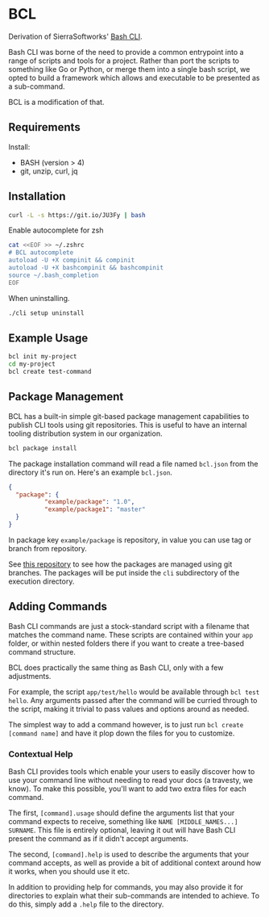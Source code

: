 # BCL

Derivation of SierraSoftworks' [Bash CLI](https://github.com/SierraSoftworks/bash-cli).

Bash CLI was borne of the need to provide a common entrypoint into a range of scripts
and tools for a project. Rather than port the scripts to something like Go or Python,
or merge them into a single bash script, we opted to build a framework which allows
and executable to be presented as a sub-command.

BCL is a modification of that.

## Requirements

Install:

- BASH (version > 4)
- git, unzip, curl, jq

## Installation

```bash
curl -L -s https://git.io/JU3Fy | bash
```

Enable autocomplete for zsh

```bash
cat <<EOF >> ~/.zshrc
# BCL autocomplete
autoload -U +X compinit && compinit
autoload -U +X bashcompinit && bashcompinit
source ~/.bash_completion
EOF
```

When uninstalling.

```sh
./cli setup uninstall
```

## Example Usage

```sh
bcl init my-project
cd my-project
bcl create test-command
```

## Package Management

BCL has a built-in simple git-based package management capabilities to publish CLI tools using git
repositories. This is useful to have an internal tooling distribution system in our organization.

```bash
bcl package install
```

The package installation command will read a file named `bcl.json` from the directory it's run on.
Here's an example `bcl.json`.

```json
{
  "package": {
          "example/package": "1.0",
          "example/package1": "master"
  }
}
```

In package key `example/package` is repository, in value you can use tag or branch from repository.

See [this repository](https://github.com/sdsdkkk/branch-test) to see how the packages are managed
using git branches. The packages will be put inside the `cli` subdirectory of the execution directory.

## Adding Commands

Bash CLI commands are just a stock-standard script with a filename that matches the command name.
These scripts are contained within your `app` folder, or within nested folders there if you want
to create a tree-based command structure.

BCL does practically the same thing as Bash CLI, only with a few adjustments.

For example, the script `app/test/hello` would be available through `bcl test hello`. Any arguments
passed after the command will be curried through to the script, making it trivial to pass values and
options around as needed.

The simplest way to add a command however, is to just run `bcl create [command name]`
and have it plop down the files for you to customize.

### Contextual Help

Bash CLI provides tools which enable your users to easily discover how to use your command line without
needing to read your docs (a travesty, we know). To make this possible, you'll want to add two extra
files for each command.

The first, `[command].usage` should define the arguments list that your command expects to receive,
something like `NAME [MIDDLE_NAMES...] SURNAME`. This file is entirely optional, leaving it out will
have Bash CLI present the command as if it didn't accept arguments.

The second, `[command].help` is used to describe the arguments that your command accepts, as well as
provide a bit of additional context around how it works, when you should use it etc.

In addition to providing help for commands, you may also provide it for directories to explain what
their sub-commands are intended to achieve. To do this, simply add a `.help` file to the directory.
